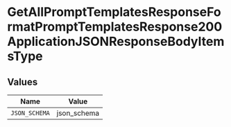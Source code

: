 # GetAllPromptTemplatesResponseFormatPromptTemplatesResponse200ApplicationJSONResponseBodyItemsType


## Values

| Name          | Value         |
| ------------- | ------------- |
| `JSON_SCHEMA` | json_schema   |